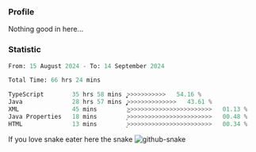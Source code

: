 ### Profile 

Nothing good in here...

### Statistic
<!--START_SECTION:waka-->

```python
From: 15 August 2024 - To: 14 September 2024

Total Time: 66 hrs 24 mins

TypeScript        35 hrs 58 mins  ͎͎͎͎͎͎͎͎͎͎͎͎͎̦>>>>>>>>>>>   54.16 %
Java              28 hrs 57 mins  ̡͎͎͎͎͎͎͎͎͎͎>>>>>>>>>>>>>>   43.61 %
XML               45 mins         ͜>>>>>>>>>>>>>>>>>>>>>>>>   01.13 %
Java Properties   18 mins         ͙>>>>>>>>>>>>>>>>>>>>>>>>   00.48 %
HTML              13 mins         ͙>>>>>>>>>>>>>>>>>>>>>>>>   00.34 %
```

<!--END_SECTION:waka-->

If you love snake eater here the snake 
<picture>
  <source media="(prefers-color-scheme: dark)" srcset="https://github.com/pradana4648/pradana4648/blob/c0566a83ca6ea5f2e46bab00e717c4c82b4b5c4c/github-contribution-grid-snake-dark.svg" />
  <source media="(prefers-color-scheme: light)" srcset="https://github.com/pradana4648/pradana4648/blob/c0566a83ca6ea5f2e46bab00e717c4c82b4b5c4c/github-contribution-grid-snake.svg" />
  <img alt="github-snake" src="https://github.com/pradana4648/pradana4648/blob/c0566a83ca6ea5f2e46bab00e717c4c82b4b5c4c/github-contribution-grid-snake.svg" />
</picture>
